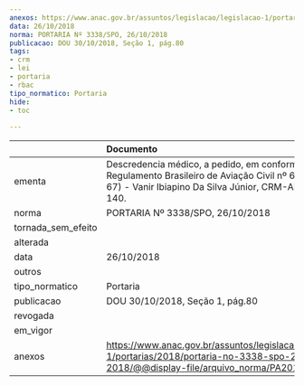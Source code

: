 ```yaml
---
anexos: https://www.anac.gov.br/assuntos/legislacao/legislacao-1/portarias/2018/portaria-no-3338-spo-26-10-2018/@@display-file/arquivo_norma/PA2018-3338.pdf
data: 26/10/2018
norma: PORTARIA Nº 3338/SPO, 26/10/2018
publicacao: DOU 30/10/2018, Seção 1, pág.80
tags:
- crm
- lei
- portaria
- rbac
tipo_normatico: Portaria
hide: 
- toc 
 
---
```


|                    | Documento                                                                                                                                                             |
|:-------------------|:----------------------------------------------------------------------------------------------------------------------------------------------------------------------|
| ementa             | Descredencia médico, a pedido, em conformidade com o Regulamento Brasileiro de Aviação Civil nº 67 (RBAC nº 67) - Vanir Ibiapino Da Silva Júnior, CRM-AP 656, MC 140. |
| norma              | PORTARIA Nº 3338/SPO, 26/10/2018                                                                                                                                      |
| tornada_sem_efeito |                                                                                                                                                                       |
| alterada           |                                                                                                                                                                       |
| data               | 26/10/2018                                                                                                                                                            |
| outros             |                                                                                                                                                                       |
| tipo_normatico     | Portaria                                                                                                                                                              |
| publicacao         | DOU 30/10/2018, Seção 1, pág.80                                                                                                                                       |
| revogada           |                                                                                                                                                                       |
| em_vigor           |                                                                                                                                                                       |
| anexos             | https://www.anac.gov.br/assuntos/legislacao/legislacao-1/portarias/2018/portaria-no-3338-spo-26-10-2018/@@display-file/arquivo_norma/PA2018-3338.pdf                  |